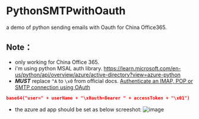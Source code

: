 # PythonSMTPwithOauth
a demo of python sending emails with Oauth for China Office365.

## Note：
- only working for China Office 365.
- i'm using python MSAL auth library. https://learn.microsoft.com/en-us/python/api/overview/azure/active-directory?view=azure-python 
- <b>*MUST*</b> replace ``^A`` to ``\x0`` from official docs. [Authenticate an IMAP, POP or SMTP connection using OAuth](https://learn.microsoft.com/en-us/exchange/client-developer/legacy-protocols/how-to-authenticate-an-imap-pop-smtp-application-by-using-oauth#authenticate-connection-requests)
```json
base64("user=" + userName + "\x0auth=Bearer " + accessToken + "\x01")    
```

- the azure ad app should be set as below screeshot:
![image](https://user-images.githubusercontent.com/18607988/209762054-9692db16-c7e0-479a-8d13-5438e90a8860.png)
